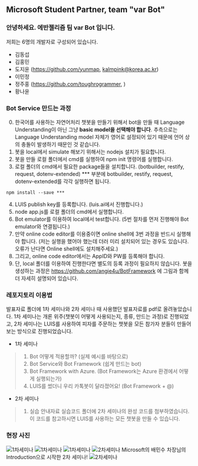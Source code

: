 ## Microsoft Student Partner, team "var Bot"

### 안녕하세요. 에반젤리즘 팀 var Bot 입니다.
저희는 6명의 개발자로 구성되어 있습니다.
- 김동섭 
- 김홍민
- 도지윤 (https://github.com/yunmap, kalmpink@korea.ac.kr)
- 이민정
- 정주홍 (https://github.com/toughrogrammer, )
- 황나윤

### Bot Service 만드는 과정

0. 한국어를 사용하는 자연어처리 챗봇을 만들기 위해서 bot을 만들 때 Language Understanding이 아닌 그냥 **basic model을 선택해야 합니다**. 추측으로는 Language Understanding model 자체가 영어로 설정되어 있기 때문에 언어 상의 충돌이 발생하기 때문인 것 같습니다.
1. 봇을 local에서 simulate 해보기 위해서는 nodejs 설치가 필요합니다.
2. 봇을 만들 로컬 폴더에서 cmd를 실행하여 npm init 명령어를 실행합니다.
3. 로컬 폴더의 cmd에서 필요한 package들을 설치합니다. (botbuilder, restify, request, dotenv-extended)
	*** 부분에 botbuilder, restify, request, dotenv-extended를 각각 실행하면 됩니다.
```
npm install --save ***
```
4. LUIS publish key를 등록합니다. (luis.ai에서 진행합니다.)
5. node app.js를 로컬 폴더의 cmd에서 실행합니다.
6. Bot emulator를 이용하여 local에서 test합니다.
	(5번 절차를 먼저 진행해야 Bot emulator와 연결됩니다.)
7. 만약 online code editor를 이용중이면 online shell에 3번 과정을 반드시 실행해야 합니다.
	(저는 실행을 했어야 했는데 더러 미리 설치되어 있는 경우도 있습니다. 오류가 난다면 Online shell에도 설치해주세요.)
8. 그리고, online code editor에서는 AppID와 PW를 등록해야 합니다.
9. 단, local 폴더를 이용하여 진행한다면 별도의 등록 과정이 필요하지 않습니다.
봇을 생성하는 과정은 https://github.com/angie4u/BotFramework 에 그림과 함께 더 자세히 설명되어 있습니다.


### 레포지토리 이용법

발표자료 폴더에 1차 세미나와 2차 세미나 때 사용했던 발표자료를 pdf로 올려놓았습니다.
1차 세미나는 개론 위주(챗봇이 어떻게 사용되는지, 종류, 만드는 과정)로 진행되었고, 2차 세미나는 LUIS를 사용하여 피자를 주문하는 챗봇을 모든 참가자 분들이 만들어보는 방식으로 진행되었습니다.
- 1차 세미나
> 1. Bot 어떻게 적용할까? (실제 예시를 바탕으로)
> 2. Bot Service와 Bot Framework (쉽게 만드는 bot)
> 3. Bot Framework with Azure. (Bot Framework는 Azure 환경에서 어떻게 실행되는가)
> 4. LUIS를 썼더니 우리 카톡봇이 달라졌어요! (Bot Framework + @)
- 2차 세미나
> 1. 실습 안내자료
실습코드 폴더에 2차 세미나의 완성 코드를 첨부하였습니다.
이 코드를 참고하시면 LUIS를 사용하는 모든 챗봇을 만들 수 있습니다.


### 현장 사진

![1차세미나](https://github.com/yunmap/BotService/blob/master/album/image4.jpg)
![1차세미나](https://github.com/yunmap/BotService/blob/master/album/image5.jpg)
![1차세미나](https://github.com/yunmap/BotService/blob/master/album/image3.jpg)
![2차세미나](https://github.com/yunmap/BotService/blob/master/album/image2.jpg)
Microsoft의 배민수 차장님의 Introduction으로 시작한 2차 세미나!
![2차세미나](https://github.com/yunmap/BotService/blob/master/album/image1.jpg)